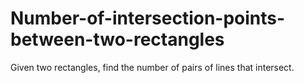 # Number-of-intersection-points-between-two-rectangles
Given two rectangles, find the number of pairs of lines that intersect.
